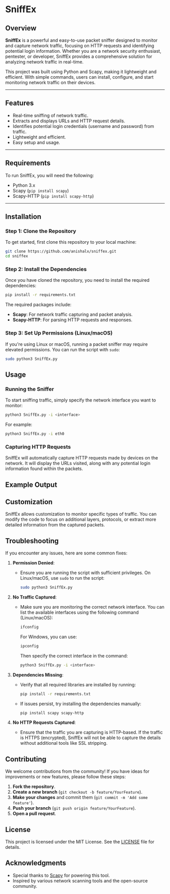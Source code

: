 # SniffEx

## Overview

**SniffEx** is a powerful and easy-to-use packet sniffer designed to monitor and capture network traffic, focusing on HTTP requests and identifying potential login information. Whether you are a network security enthusiast, pentester, or developer, SniffEx provides a comprehensive solution for analyzing network traffic in real-time.

This project was built using Python and Scapy, making it lightweight and efficient. With simple commands, users can install, configure, and start monitoring network traffic on their devices.

---

## Features

- Real-time sniffing of network traffic.
- Extracts and displays URLs and HTTP request details.
- Identifies potential login credentials (username and password) from traffic.
- Lightweight and efficient.
- Easy setup and usage.

---

## Requirements

To run SniffEx, you will need the following:

- Python 3.x
- Scapy (`pip install scapy`)
- Scapy-HTTP (`pip install scapy-http`)

---

## Installation

### Step 1: Clone the Repository

To get started, first clone this repository to your local machine:

```bash
git clone https://github.com/anishalx/sniffex.git
cd sniffex
```
### Step 2: Install the Dependencies

Once you have cloned the repository, you need to install the required dependencies:

```bash
pip install -r requirements.txt
```

The required packages include:

- **Scapy**: For network traffic capturing and packet analysis.
- **Scapy-HTTP**: For parsing HTTP requests and responses.

### Step 3: Set Up Permissions (Linux/macOS)

If you're using Linux or macOS, running a packet sniffer may require elevated permissions. You can run the script with `sudo`:

```bash
sudo python3 SniffEx.py
```
## Usage

### Running the Sniffer

To start sniffing traffic, simply specify the network interface you want to monitor:

```bash
python3 SniffEx.py -i <interface>
```
For example:

```bash
python3 SniffEx.py -i eth0
```
### Capturing HTTP Requests

SniffEx will automatically capture HTTP requests made by devices on the network. It will display the URLs visited, along with any potential login information found within the packets.

## Example Output



## Customization

SniffEx allows customization to monitor specific types of traffic. You can modify the code to focus on additional layers, protocols, or extract more detailed information from the captured packets.

## Troubleshooting

If you encounter any issues, here are some common fixes:

1. **Permission Denied**: 
   - Ensure you are running the script with sufficient privileges. On Linux/macOS, use `sudo` to run the script:
     ```bash
     sudo python3 SniffEx.py
     ```

2. **No Traffic Captured**: 
   - Make sure you are monitoring the correct network interface. You can list the available interfaces using the following command (Linux/macOS):
     ```bash
     ifconfig
     ```
     For Windows, you can use:
     ```bash
     ipconfig
     ```
     Then specify the correct interface in the command:
     ```bash
     python3 SniffEx.py -i <interface>
     ```

3. **Dependencies Missing**: 
   - Verify that all required libraries are installed by running:
     ```bash
     pip install -r requirements.txt
     ```
   - If issues persist, try installing the dependencies manually:
     ```bash
     pip install scapy scapy-http
     ```

4. **No HTTP Requests Captured**: 
   - Ensure that the traffic you are capturing is HTTP-based. If the traffic is HTTPS (encrypted), SniffEx will not be able to capture the details without additional tools like SSL stripping.

## Contributing
We welcome contributions from the community! If you have ideas for improvements or new features, please follow these steps:

1. **Fork the repository**.
2. **Create a new branch** (`git checkout -b feature/YourFeature`).
3. **Make your changes** and commit them (`git commit -m 'Add some feature'`).
4. **Push your branch** (`git push origin feature/YourFeature`).
5. **Open a pull request**.

## License

This project is licensed under the MIT License. See the [LICENSE](LICENSE) file for details.

## Acknowledgments

- Special thanks to [Scapy](https://scapy.readthedocs.io/en/latest/) for powering this tool.
- Inspired by various network scanning tools and the open-source community.
